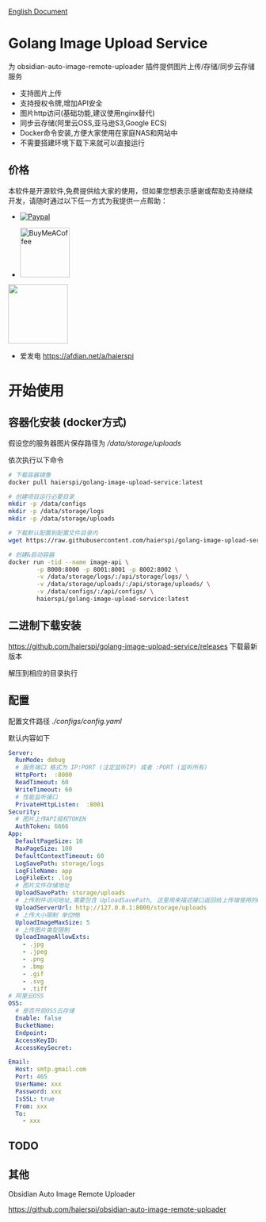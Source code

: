 [English Document](README.md)

# Golang Image Upload Service

为 obsidian-auto-image-remote-uploader 插件提供图片上传/存储/同步云存储服务

- 支持图片上传
- 支持授权令牌,增加API安全
- 图片http访问(基础功能,建议使用nginx替代)
- 同步云存储(阿里云OSS,亚马逊S3,Google ECS)
- Docker命令安装,方便大家使用在家庭NAS和网站中
- 不需要搭建环境下载下来就可以直接运行

## 价格

本软件是开源软件,免费提供给大家的使用，但如果您想表示感谢或帮助支持继续开发，请随时通过以下任一方式为我提供一点帮助：

- [![Paypal](https://img.shields.io/badge/paypal-HaierSpi-yellow?style=social&logo=paypal)](https://paypal.me/haierspi)

- [<img src="https://cdn.buymeacoffee.com/buttons/v2/default-yellow.png" alt="BuyMeACoffee" width="100">](https://www.buymeacoffee.com/haierspi)
<img src="https://raw.githubusercontent.com/haierspi/obsidian-auto-image-remote-uploader/main/bmc_qr.png" style="width:120px;height:auto;">

- 爱发电 https://afdian.net/a/haierspi

# 开始使用

## 容器化安装 (docker方式)

假设您的服务器图片保存路径为 */data/storage/uploads*

依次执行以下命令

```bash
# 下载容器镜像
docker pull haierspi/golang-image-upload-service:latest

# 创建项目运行必要目录
mkdir -p /data/configs
mkdir -p /data/storage/logs
mkdir -p /data/storage/uploads

# 下载默认配置到配置文件目录内
wget https://raw.githubusercontent.com/haierspi/golang-image-upload-service/main/configs/config.yaml  -O /data/configs/config.yaml

# 创建&启动容器
docker run -tid --name image-api \
        -p 8000:8000 -p 8001:8001 -p 8002:8002 \
        -v /data/storage/logs/:/api/storage/logs/ \
        -v /data/storage/uploads/:/api/storage/uploads/ \
        -v /data/configs/:/api/configs/ \
        haierspi/golang-image-upload-service:latest

```

## 二进制下载安装

https://github.com/haierspi/golang-image-upload-service/releases 下载最新版本

解压到相应的目录执行

## 配置

配置文件路径 *./configs/config.yaml*

默认内容如下

```yaml
Server:
  RunMode: debug
  # 服务端口 格式为 IP:PORT (注定监听IP) 或者 :PORT (监听所有)
  HttpPort:  :8000
  ReadTimeout: 60
  WriteTimeout: 60
  # 性能监听接口
  PrivateHttpListen:  :8001
Security:
  # 图片上传API授权TOKEN
  AuthToken: 6666
App:
  DefaultPageSize: 10
  MaxPageSize: 100
  DefaultContextTimeout: 60
  LogSavePath: storage/logs
  LogFileName: app
  LogFileExt: .log
  # 图片文件存储地址
  UploadSavePath: storage/uploads
  # 上传附件访问地址,需要包含 UploadSavePath, 这里用来描述接口返回给上传端使用的URL前缀
  UploadServerUrl: http://127.0.0.1:8000/storage/uploads
  # 上传大小限制 单位MB
  UploadImageMaxSize: 5
  # 上传图片类型限制
  UploadImageAllowExts:
    - .jpg
    - .jpeg
    - .png
    - .bmp
    - .gif
    - .svg
    - .tiff
# 阿里云OSS
OSS:
  # 是否开启OSS云存储
  Enable: false
  BucketName:
  Endpoint:
  AccessKeyID:
  AccessKeySecret:

Email:
  Host: smtp.gmail.com
  Port: 465
  UserName: xxx
  Password: xxx
  IsSSL: true
  From: xxx
  To:
    - xxx
```
## TODO

## 其他

Obsidian Auto Image Remote Uploader

https://github.com/haierspi/obsidian-auto-image-remote-uploader